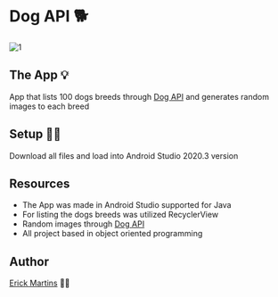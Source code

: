 # Dog API 🐕

![1](https://user-images.githubusercontent.com/84104484/137602844-34a634da-6cf9-4c61-a376-1ac3ea3236a2.gif)


## The App 💡

App that lists 100 dogs breeds through <a href="https://dog.ceo/dog-api/">Dog API</a> and generates random images to each breed

## Setup 👨‍💻

Download all files and load into Android Studio  2020.3 version

## Resources 

* The App was made in Android Studio supported for Java
* For listing the dogs breeds was utilized RecyclerView
* Random images through <a href="https://dog.ceo/dog-api/">Dog API</a>
* All project based in object oriented programming

## Author
<a href="https://www.linkedin.com/in/erick-martins-09a967208/">Erick Martins</a> 🙋‍♂️


